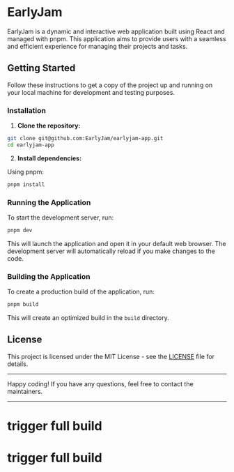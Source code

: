 # EarlyJam

EarlyJam is a dynamic and interactive web application built using React and managed with pnpm. This application aims to provide users with a seamless and efficient experience for managing their projects and tasks.

## Getting Started

Follow these instructions to get a copy of the project up and running on your local machine for development and testing purposes.

### Installation

1. **Clone the repository:**

```bash
git clone git@github.com:EarlyJam/earlyjam-app.git
cd earlyjam-app
```

2. **Install dependencies:**

Using pnpm:

```bash
pnpm install
```

### Running the Application

To start the development server, run:

```bash
pnpm dev
```

This will launch the application and open it in your default web browser. The development server will automatically reload if you make changes to the code.

### Building the Application

To create a production build of the application, run:

```bash
pnpm build
```

This will create an optimized build in the `build` directory.

## License

This project is licensed under the MIT License - see the [LICENSE](LICENSE) file for details.

---

Happy coding! If you have any questions, feel free to contact the maintainers.

---
# trigger full build
# trigger full build
